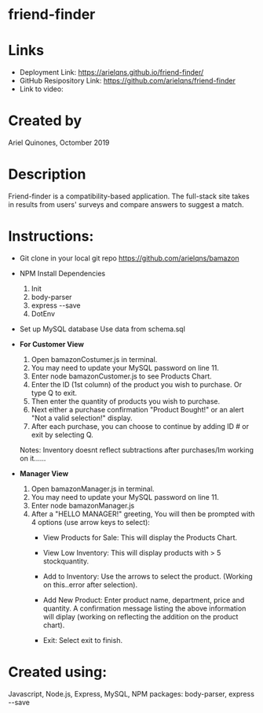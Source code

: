 # <strong>friend-finder</strong>

# Links
- Deployment Link: https://arielqns.github.io/friend-finder/
- GitHub Resipository Link: https://github.com/arielqns/friend-finder
- Link to video: 

# Created by
Ariel Quinones, Octomber 2019

# Description
Friend-finder is a compatibility-based application. The full-stack site takes in results from users' surveys and compare answers to suggest a match.


# Instructions:
- Git clone in your local git repo
https://github.com/arielqns/bamazon

- NPM Install Dependencies
    1. Init
    2. body-parser 
    3. express --save 
    3. DotEnv

- Set up MySQL database
    Use data from schema.sql

- <strong>For Customer View</strong>
    1. Open bamazonCostumer.js in terminal.
    2. You may need to update your MySQL password on line 11.  
    3. Enter node bamazonCustomer.js to see Products Chart.
    4. Enter the ID (1st column) of the product you wish to purchase. Or type Q to exit.
    5. Then enter the quantity of products you wish to purchase.
    6. Next either a purchase confirmation "Product Bought!" or an alert "Not a valid selection!" display.
    7. After each purchase, you can choose to continue by adding ID # or exit by selecting Q.
    
    Notes: Inventory doesnt reflect subtractions after purchases/Im working on it......

- <strong>Manager View</strong>
    1. Open bamazonManager.js in terminal.
    2. You may need to update your MySQL password on line 11. 
    3. Enter node bamazonManager.js
    4. After a "HELLO MANAGER!" greeting, You will then be prompted with 4 options (use arrow keys to select):
        - View Products for Sale:
        This will display the Products Chart.

        - View Low Inventory:
        This will display products with > 5 stockquantity. 

        - Add to Inventory:
        Use the arrows to select the product. (Working on this..error after selection).

        - Add New Product:
        Enter product name, department, price and quantity. A confirmation message listing the above information will diplay (working on reflecting the addition on the product chart).

        - Exit:
        Select exit to finish.



# Created using: 
Javascript, Node.js, Express, MySQL, NPM packages: body-parser, express --save